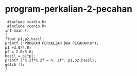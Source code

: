 # program-perkalian-2-pecahan

     #include <stdio.h>
     #include <conio.h>
    int main ()
    {
    float p1,p2,hasil;
    printf ("PROGRAM PERKALIAN DUA PECAHAN\n");
    p1 =3.0/4.0;
    p2 = 2.0/3.0;
    hasil = p1*p2;
    printf ("%.2f*%.2f = %. 2f", p1,p2,hasil);
    getch ();
    }
